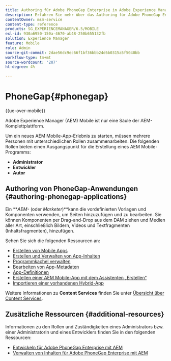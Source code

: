 ```yaml
---
title: Authoring für Adobe PhoneGap Enterprise in Adobe Experience Manager
description: Erfahren Sie mehr über das Authoring für Adobe PhoneGap Enterprise mit Vorlagen und Komponenten zum Hinzufügen und Bearbeiten von Seiten, Ziehen und Ablegen von Komponenten und Hinzufügen von Medien.
contentOwner: msm-service
content-type: reference
products: SG_EXPERIENCEMANAGER/6.5/MOBILE
exl-id: 930a6950-150a-4670-ab48-250b655132fb
solution: Experience Manager
feature: Mobile
role: Admin
source-git-commit: 2dae56dc9ec66f1bf36bbb24d6b0315a5f5040bb
workflow-type: tm+mt
source-wordcount: '207'
ht-degree: 4%

---
```


# PhoneGap{#phonegap}

{{ue-over-mobile}}

Adobe Experience Manager (AEM) Mobile ist nur eine Säule der AEM-Komplettplattform.

Um ein neues AEM Mobile-App-Erlebnis zu starten, müssen mehrere Personen mit unterschiedlichen Rollen zusammenarbeiten. Die folgenden Rollen bieten einen Ausgangspunkt für die Erstellung eines AEM Mobile-Programms:

* **Administrator**
* **Entwickler**
* **Autor**

## Authoring von PhoneGap-Anwendungen {#authoring-phonegap-applications}

Ein ***AEM-* (oder *Marketer*)**kann die vordefinierten Vorlagen und Komponenten verwenden, um Seiten hinzuzufügen und zu bearbeiten. Sie können Komponenten per Drag-and-Drop aus dem DAM ziehen und Medien aller Art, einschließlich Bildern, Videos und Textfragmenten (Inhaltsfragmenten), hinzufügen.

Sehen Sie sich die folgenden Ressourcen an:

* [Erstellen von Mobile Apps](/help/mobile/phonegap-authoring-apps.md)
* [Erstellen und Verwalten von App-Inhalten](/help/mobile/phonegap-manage-app-content.md)
* [Programmkachel verwalten](/help/mobile/phonegap-app-details-tile.md)
* [Bearbeiten von App-Metadaten](/help/mobile/phonegap-editmetadata.md)
* [App-Definitionen](/help/mobile/phonegap-app-definitions.md)
* [Erstellen einer AEM Mobile-App mit dem Assistenten „Erstellen“](/help/mobile/phonegap-create-new-app.md)
* [Importieren einer vorhandenen Hybrid-App](/help/mobile/phonegap-adding-content-to-imported-app.md)

Weitere Informationen zu **Content Services** finden Sie unter [Übersicht über Content Services](/help/mobile/develop-content-as-a-service.md).

## Zusätzliche Ressourcen {#additional-resources}

Informationen zu den Rollen und Zuständigkeiten eines Administrators bzw. einer Administratorin und eines Entwicklers finden Sie in den folgenden Ressourcen:

* [Entwickeln für Adobe PhoneGap Enterprise mit AEM](/help/mobile/developing-in-phonegap.md)
* [Verwalten von Inhalten für Adobe PhoneGap Enterprise mit AEM](/help/mobile/administer-phonegap.md)
